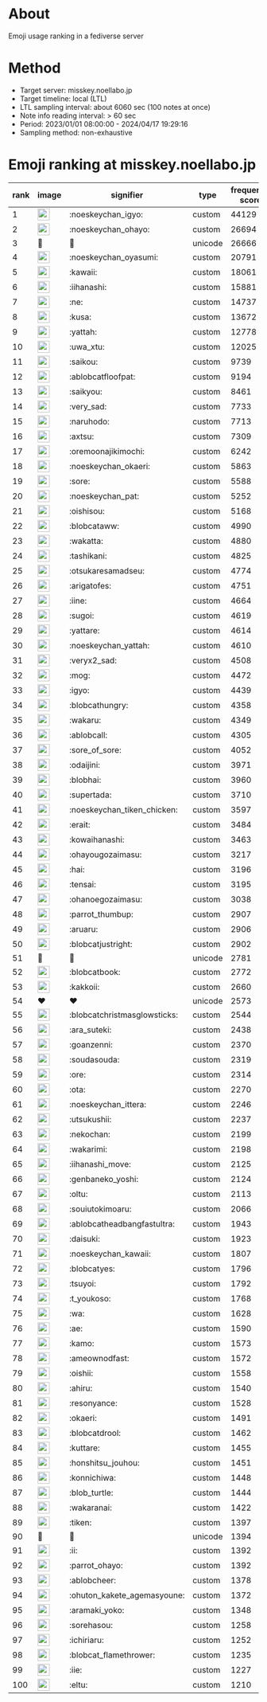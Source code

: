 # About
Emoji usage ranking in a fediverse server

# Method
- Target server: misskey.noellabo.jp
- Target timeline: local (LTL)
- LTL sampling interval: about 6060 sec (100 notes at once)
- Note info reading interval: > 60 sec
- Period: 2023/01/01 08:00:00 - 2024/04/17 19:29:16 
- Sampling method: non-exhaustive

# Emoji ranking at misskey.noellabo.jp

|rank|image|signifier|type|frequency score|
|----|----|----|----|----|
|1|<img height="24" src="https://misskey.noellabo.jp/emoji/noeskeychan_igyo.webp">|:noeskeychan_igyo:|custom|44129|
|2|<img height="24" src="https://misskey.noellabo.jp/emoji/noeskeychan_ohayo.webp">|:noeskeychan_ohayo:|custom|26694|
|3|🎉|🎉|unicode|26666|
|4|<img height="24" src="https://misskey.noellabo.jp/emoji/noeskeychan_oyasumi.webp">|:noeskeychan_oyasumi:|custom|20791|
|5|<img height="24" src="https://misskey.noellabo.jp/emoji/kawaii.webp">|:kawaii:|custom|18061|
|6|<img height="24" src="https://misskey.noellabo.jp/emoji/iihanashi.webp">|:iihanashi:|custom|15881|
|7|<img height="24" src="https://misskey.noellabo.jp/emoji/ne.webp">|:ne:|custom|14737|
|8|<img height="24" src="https://misskey.noellabo.jp/emoji/kusa.webp">|:kusa:|custom|13672|
|9|<img height="24" src="https://misskey.noellabo.jp/emoji/yattah.webp">|:yattah:|custom|12778|
|10|<img height="24" src="https://misskey.noellabo.jp/emoji/uwa_xtu.webp">|:uwa_xtu:|custom|12025|
|11|<img height="24" src="https://misskey.noellabo.jp/emoji/saikou.webp">|:saikou:|custom|9739|
|12|<img height="24" src="https://misskey.noellabo.jp/emoji/ablobcatfloofpat.webp">|:ablobcatfloofpat:|custom|9194|
|13|<img height="24" src="https://misskey.noellabo.jp/emoji/saikyou.webp">|:saikyou:|custom|8461|
|14|<img height="24" src="https://misskey.noellabo.jp/emoji/very_sad.webp">|:very_sad:|custom|7733|
|15|<img height="24" src="https://misskey.noellabo.jp/emoji/naruhodo.webp">|:naruhodo:|custom|7713|
|16|<img height="24" src="https://misskey.noellabo.jp/emoji/axtsu.webp">|:axtsu:|custom|7309|
|17|<img height="24" src="https://misskey.noellabo.jp/emoji/oremoonajikimochi.webp">|:oremoonajikimochi:|custom|6242|
|18|<img height="24" src="https://misskey.noellabo.jp/emoji/noeskeychan_okaeri.webp">|:noeskeychan_okaeri:|custom|5863|
|19|<img height="24" src="https://misskey.noellabo.jp/emoji/sore.webp">|:sore:|custom|5588|
|20|<img height="24" src="https://misskey.noellabo.jp/emoji/noeskeychan_pat.webp">|:noeskeychan_pat:|custom|5252|
|21|<img height="24" src="https://misskey.noellabo.jp/emoji/oishisou.webp">|:oishisou:|custom|5168|
|22|<img height="24" src="https://misskey.noellabo.jp/emoji/blobcataww.webp">|:blobcataww:|custom|4990|
|23|<img height="24" src="https://misskey.noellabo.jp/emoji/wakatta.webp">|:wakatta:|custom|4880|
|24|<img height="24" src="https://misskey.noellabo.jp/emoji/tashikani.webp">|:tashikani:|custom|4825|
|25|<img height="24" src="https://misskey.noellabo.jp/emoji/otsukaresamadseu.webp">|:otsukaresamadseu:|custom|4774|
|26|<img height="24" src="https://misskey.noellabo.jp/emoji/arigatofes.webp">|:arigatofes:|custom|4751|
|27|<img height="24" src="https://misskey.noellabo.jp/emoji/iine.webp">|:iine:|custom|4664|
|28|<img height="24" src="https://misskey.noellabo.jp/emoji/sugoi.webp">|:sugoi:|custom|4619|
|29|<img height="24" src="https://misskey.noellabo.jp/emoji/yattare.webp">|:yattare:|custom|4614|
|30|<img height="24" src="https://misskey.noellabo.jp/emoji/noeskeychan_yattah.webp">|:noeskeychan_yattah:|custom|4610|
|31|<img height="24" src="https://misskey.noellabo.jp/emoji/veryx2_sad.webp">|:veryx2_sad:|custom|4508|
|32|<img height="24" src="https://misskey.noellabo.jp/emoji/mog.webp">|:mog:|custom|4472|
|33|<img height="24" src="https://misskey.noellabo.jp/emoji/igyo.webp">|:igyo:|custom|4439|
|34|<img height="24" src="https://misskey.noellabo.jp/emoji/blobcathungry.webp">|:blobcathungry:|custom|4358|
|35|<img height="24" src="https://misskey.noellabo.jp/emoji/wakaru.webp">|:wakaru:|custom|4349|
|36|<img height="24" src="https://misskey.noellabo.jp/emoji/ablobcall.webp">|:ablobcall:|custom|4305|
|37|<img height="24" src="https://misskey.noellabo.jp/emoji/sore_of_sore.webp">|:sore_of_sore:|custom|4052|
|38|<img height="24" src="https://misskey.noellabo.jp/emoji/odaijini.webp">|:odaijini:|custom|3971|
|39|<img height="24" src="https://misskey.noellabo.jp/emoji/blobhai.webp">|:blobhai:|custom|3960|
|40|<img height="24" src="https://misskey.noellabo.jp/emoji/supertada.webp">|:supertada:|custom|3710|
|41|<img height="24" src="https://misskey.noellabo.jp/emoji/noeskeychan_tiken_chicken.webp">|:noeskeychan_tiken_chicken:|custom|3597|
|42|<img height="24" src="https://misskey.noellabo.jp/emoji/erait.webp">|:erait:|custom|3484|
|43|<img height="24" src="https://misskey.noellabo.jp/emoji/kowaihanashi.webp">|:kowaihanashi:|custom|3463|
|44|<img height="24" src="https://misskey.noellabo.jp/emoji/ohayougozaimasu.webp">|:ohayougozaimasu:|custom|3217|
|45|<img height="24" src="https://misskey.noellabo.jp/emoji/hai.webp">|:hai:|custom|3196|
|46|<img height="24" src="https://misskey.noellabo.jp/emoji/tensai.webp">|:tensai:|custom|3195|
|47|<img height="24" src="https://misskey.noellabo.jp/emoji/ohanoegozaimasu.webp">|:ohanoegozaimasu:|custom|3038|
|48|<img height="24" src="https://misskey.noellabo.jp/emoji/parrot_thumbup.webp">|:parrot_thumbup:|custom|2907|
|49|<img height="24" src="https://misskey.noellabo.jp/emoji/aruaru.webp">|:aruaru:|custom|2906|
|50|<img height="24" src="https://misskey.noellabo.jp/emoji/blobcatjustright.webp">|:blobcatjustright:|custom|2902|
|51|🍗|🍗|unicode|2781|
|52|<img height="24" src="https://misskey.noellabo.jp/emoji/blobcatbook.webp">|:blobcatbook:|custom|2772|
|53|<img height="24" src="https://misskey.noellabo.jp/emoji/kakkoii.webp">|:kakkoii:|custom|2660|
|54|❤|❤|unicode|2573|
|55|<img height="24" src="https://misskey.noellabo.jp/emoji/blobcatchristmasglowsticks.webp">|:blobcatchristmasglowsticks:|custom|2544|
|56|<img height="24" src="https://misskey.noellabo.jp/emoji/ara_suteki.webp">|:ara_suteki:|custom|2438|
|57|<img height="24" src="https://misskey.noellabo.jp/emoji/goanzenni.webp">|:goanzenni:|custom|2370|
|58|<img height="24" src="https://misskey.noellabo.jp/emoji/soudasouda.webp">|:soudasouda:|custom|2319|
|59|<img height="24" src="https://misskey.noellabo.jp/emoji/ore.webp">|:ore:|custom|2314|
|60|<img height="24" src="https://misskey.noellabo.jp/emoji/ota.webp">|:ota:|custom|2270|
|61|<img height="24" src="https://misskey.noellabo.jp/emoji/noeskeychan_ittera.webp">|:noeskeychan_ittera:|custom|2246|
|62|<img height="24" src="https://misskey.noellabo.jp/emoji/utsukushii.webp">|:utsukushii:|custom|2237|
|63|<img height="24" src="https://misskey.noellabo.jp/emoji/nekochan.webp">|:nekochan:|custom|2199|
|64|<img height="24" src="https://misskey.noellabo.jp/emoji/wakarimi.webp">|:wakarimi:|custom|2198|
|65|<img height="24" src="https://misskey.noellabo.jp/emoji/iihanashi_move.webp">|:iihanashi_move:|custom|2125|
|66|<img height="24" src="https://misskey.noellabo.jp/emoji/genbaneko_yoshi.webp">|:genbaneko_yoshi:|custom|2124|
|67|<img height="24" src="https://misskey.noellabo.jp/emoji/oltu.webp">|:oltu:|custom|2113|
|68|<img height="24" src="https://misskey.noellabo.jp/emoji/souiutokimoaru.webp">|:souiutokimoaru:|custom|2066|
|69|<img height="24" src="https://misskey.noellabo.jp/emoji/ablobcatheadbangfastultra.webp">|:ablobcatheadbangfastultra:|custom|1943|
|70|<img height="24" src="https://misskey.noellabo.jp/emoji/daisuki.webp">|:daisuki:|custom|1923|
|71|<img height="24" src="https://misskey.noellabo.jp/emoji/noeskeychan_kawaii.webp">|:noeskeychan_kawaii:|custom|1807|
|72|<img height="24" src="https://misskey.noellabo.jp/emoji/blobcatyes.webp">|:blobcatyes:|custom|1796|
|73|<img height="24" src="https://misskey.noellabo.jp/emoji/tsuyoi.webp">|:tsuyoi:|custom|1792|
|74|<img height="24" src="https://misskey.noellabo.jp/emoji/t_youkoso.webp">|:t_youkoso:|custom|1768|
|75|<img height="24" src="https://misskey.noellabo.jp/emoji/wa.webp">|:wa:|custom|1628|
|76|<img height="24" src="https://misskey.noellabo.jp/emoji/ae.webp">|:ae:|custom|1590|
|77|<img height="24" src="https://misskey.noellabo.jp/emoji/kamo.webp">|:kamo:|custom|1573|
|78|<img height="24" src="https://misskey.noellabo.jp/emoji/ameownodfast.webp">|:ameownodfast:|custom|1572|
|79|<img height="24" src="https://misskey.noellabo.jp/emoji/oishii.webp">|:oishii:|custom|1558|
|80|<img height="24" src="https://misskey.noellabo.jp/emoji/ahiru.webp">|:ahiru:|custom|1540|
|81|<img height="24" src="https://misskey.noellabo.jp/emoji/resonyance.webp">|:resonyance:|custom|1528|
|82|<img height="24" src="https://misskey.noellabo.jp/emoji/okaeri.webp">|:okaeri:|custom|1491|
|83|<img height="24" src="https://misskey.noellabo.jp/emoji/blobcatdrool.webp">|:blobcatdrool:|custom|1462|
|84|<img height="24" src="https://misskey.noellabo.jp/emoji/kuttare.webp">|:kuttare:|custom|1455|
|85|<img height="24" src="https://misskey.noellabo.jp/emoji/honshitsu_jouhou.webp">|:honshitsu_jouhou:|custom|1451|
|86|<img height="24" src="https://misskey.noellabo.jp/emoji/konnichiwa.webp">|:konnichiwa:|custom|1448|
|87|<img height="24" src="https://misskey.noellabo.jp/emoji/blob_turtle.webp">|:blob_turtle:|custom|1444|
|88|<img height="24" src="https://misskey.noellabo.jp/emoji/wakaranai.webp">|:wakaranai:|custom|1422|
|89|<img height="24" src="https://misskey.noellabo.jp/emoji/tiken.webp">|:tiken:|custom|1397|
|90|👀|👀|unicode|1394|
|91|<img height="24" src="https://misskey.noellabo.jp/emoji/ii.webp">|:ii:|custom|1392|
|92|<img height="24" src="https://misskey.noellabo.jp/emoji/parrot_ohayo.webp">|:parrot_ohayo:|custom|1392|
|93|<img height="24" src="https://misskey.noellabo.jp/emoji/ablobcheer.webp">|:ablobcheer:|custom|1378|
|94|<img height="24" src="https://misskey.noellabo.jp/emoji/ohuton_kakete_agemasyoune.webp">|:ohuton_kakete_agemasyoune:|custom|1372|
|95|<img height="24" src="https://misskey.noellabo.jp/emoji/aramaki_yoko.webp">|:aramaki_yoko:|custom|1348|
|96|<img height="24" src="https://misskey.noellabo.jp/emoji/sorehasou.webp">|:sorehasou:|custom|1258|
|97|<img height="24" src="https://misskey.noellabo.jp/emoji/ichiriaru.webp">|:ichiriaru:|custom|1252|
|98|<img height="24" src="https://misskey.noellabo.jp/emoji/blobcat_flamethrower.webp">|:blobcat_flamethrower:|custom|1235|
|99|<img height="24" src="https://misskey.noellabo.jp/emoji/iie.webp">|:iie:|custom|1227|
|100|<img height="24" src="https://misskey.noellabo.jp/emoji/eltu.webp">|:eltu:|custom|1210|
